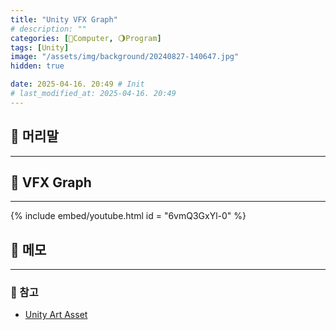 ```yaml
---
title: "Unity VFX Graph"
# description: ""
categories: [💫Computer, 🌖Program]
tags: [Unity]
image: "/assets/img/background/20240827-140647.jpg"
hidden: true

date: 2025-04-16. 20:49 # Init
# last_modified_at: 2025-04-16. 20:49
---
```


## 💫 머리말

---

## 💫 VFX Graph

---

{% include embed/youtube.html id = "6vmQ3GxYl-0" %}

## 💫 메모

---

### 🫧 참고

- [Unity Art Asset](/posts/unity-art-asset/)
